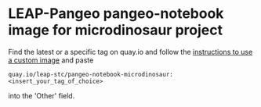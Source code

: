 # LEAP-Pangeo pangeo-notebook image for microdinosaur project

Find the latest or a specific tag on quay.io and follow the [instructions to use a custom image](https://leap-stc.github.io/leap-pangeo/jupyterhub.html#custom-images) and paste 
```
quay.io/leap-stc/pangeo-notebook-microdinosaur:<insert_your_tag_of_choice>
```
into the 'Other' field.
